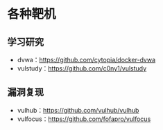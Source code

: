 # 各种靶机

## 学习研究
- dvwa：https://github.com/cytopia/docker-dvwa
- vulstudy：https://github.com/c0ny1/vulstudy




## 漏洞复现

- vulhub：https://github.com/vulhub/vulhub
- vulfocus：https://github.com/fofapro/vulfocus